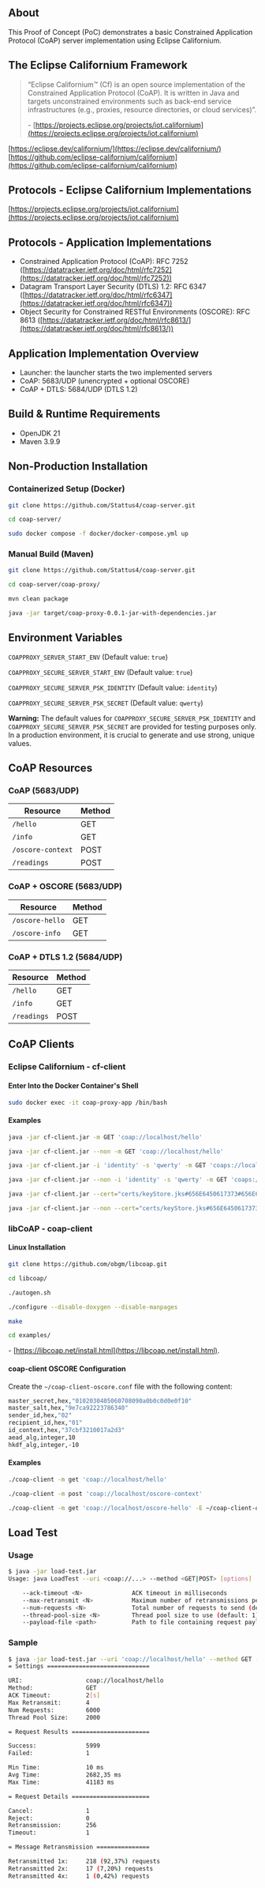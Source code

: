 ## About

This Proof of Concept (PoC) demonstrates a basic Constrained Application Protocol (CoAP) server implementation using Eclipse Californium.

## The Eclipse Californium Framework

> “Eclipse Californium™ (Cf) is an open source implementation of the Constrained Application Protocol (CoAP). It is written in Java and targets unconstrained environments such as back-end service infrastructures (e.g., proxies, resource directories, or cloud services)”.
>
> \- [https://projects.eclipse.org/projects/iot.californium](https://projects.eclipse.org/projects/iot.californium)

[https://eclipse.dev/californium/](https://eclipse.dev/californium/)  
[https://github.com/eclipse-californium/californium](https://github.com/eclipse-californium/californium)

## Protocols - Eclipse Californium Implementations

[https://projects.eclipse.org/projects/iot.californium](https://projects.eclipse.org/projects/iot.californium)

## Protocols - Application Implementations

* Constrained Application Protocol (CoAP): RFC 7252 ([https://datatracker.ietf.org/doc/html/rfc7252](https://datatracker.ietf.org/doc/html/rfc7252))
* Datagram Transport Layer Security (DTLS) 1.2: RFC 6347 ([https://datatracker.ietf.org/doc/html/rfc6347](https://datatracker.ietf.org/doc/html/rfc6347))
* Object Security for Constrained RESTful Environments (OSCORE): RFC 8613 ([https://datatracker.ietf.org/doc/html/rfc8613/](https://datatracker.ietf.org/doc/html/rfc8613/))

## Application Implementation Overview

* Launcher: the launcher starts the two implemented servers
* CoAP: 5683/UDP (unencrypted + optional OSCORE)
* CoAP + DTLS: 5684/UDP (DTLS 1.2)

## Build & Runtime Requirements

* OpenJDK 21
* Maven 3.9.9

## Non-Production Installation

### Containerized Setup (Docker)

```bash
git clone https://github.com/Stattus4/coap-server.git
```
```bash
cd coap-server/
```
```bash
sudo docker compose -f docker/docker-compose.yml up
```

### Manual Build (Maven)

```bash
git clone https://github.com/Stattus4/coap-server.git
```
```bash
cd coap-server/coap-proxy/
```
```bash
mvn clean package
```
```bash
java -jar target/coap-proxy-0.0.1-jar-with-dependencies.jar
```

## Environment Variables

`COAPPROXY_SERVER_START_ENV` (Default value: `true`)

`COAPPROXY_SECURE_SERVER_START_ENV` (Default value: `true`)

`COAPPROXY_SECURE_SERVER_PSK_IDENTITY` (Default value: `identity`)

`COAPPROXY_SECURE_SERVER_PSK_SECRET` (Default value: `qwerty`)

**Warning:** The default values for `COAPPROXY_SECURE_SERVER_PSK_IDENTITY` and `COAPPROXY_SECURE_SERVER_PSK_SECRET` are provided for testing purposes only. In a production environment, it is crucial to generate and use strong, unique values.

## CoAP Resources

### CoAP (5683/UDP)

| Resource | Method |
| --- | --- |
| `/hello` | GET |
| `/info` | GET |
| `/oscore-context` | POST |
| `/readings` | POST |

### CoAP + OSCORE (5683/UDP)

| Resource | Method |
| --- | --- |
| `/oscore-hello` | GET |
| `/oscore-info` | GET |

### CoAP + DTLS 1.2 (5684/UDP)

| Resource | Method |
| --- | --- |
| `/hello` | GET |
| `/info` | GET |
| `/readings` | POST |

## CoAP Clients

### Eclipse Californium - cf-client

#### Enter Into the Docker Container's Shell

```bash
sudo docker exec -it coap-proxy-app /bin/bash
```

#### Examples

```bash
java -jar cf-client.jar -m GET 'coap://localhost/hello'
```
```bash
java -jar cf-client.jar --non -m GET 'coap://localhost/hello'
```
```bash
java -jar cf-client.jar -i 'identity' -s 'qwerty' -m GET 'coaps://localhost/hello'
```
```bash
java -jar cf-client.jar --non -i 'identity' -s 'qwerty' -m GET 'coaps://localhost/hello'
```
```bash
java -jar cf-client.jar --cert="certs/keyStore.jks#656E6450617373#656E6450617373#server" -m GET 'coaps://localhost/hello'
```
```bash
java -jar cf-client.jar --non --cert="certs/keyStore.jks#656E6450617373#656E6450617373#server" -m GET 'coaps://localhost/hello'
```

### libCoAP - coap-client

#### Linux Installation

```bash
git clone https://github.com/obgm/libcoap.git
```
```bash
cd libcoap/
```
```bash
./autogen.sh
```
```bash
./configure --disable-doxygen --disable-manpages
```
```bash
make
```
```bash
cd examples/
```

\- [https://libcoap.net/install.html](https://libcoap.net/install.html).

#### coap-client OSCORE Configuration

Create the `~/coap-client-oscore.conf` file with the following content:

```bash
master_secret,hex,"0102030405060708090a0b0c0d0e0f10"
master_salt,hex,"9e7ca92223786340"
sender_id,hex,"02"
recipient_id,hex,"01"
id_context,hex,"37cbf3210017a2d3"
aead_alg,integer,10
hkdf_alg,integer,-10
```

#### Examples

```bash
./coap-client -m get 'coap://localhost/hello'
```
```bash
./coap-client -m post 'coap://localhost/oscore-context'
```
```bash
./coap-client -m get 'coap://localhost/oscore-hello' -E ~/coap-client-oscore.conf,/tmp/seq_file
```

## Load Test

### Usage

```bash
$ java -jar load-test.jar
Usage: java LoadTest --uri <coap://...> --method <GET|POST> [options]

    --ack-timeout <N>              ACK timeout in milliseconds
    --max-retransmit <N>           Maximum number of retransmissions per request
    --num-requests <N>             Total number of requests to send (default: 1)
    --thread-pool-size <N>         Thread pool size to use (default: 1)
    --payload-file <path>          Path to file containing request payload
```

### Sample

```bash
$ java -jar load-test.jar --uri 'coap://localhost/hello' --method GET --num-requests 6000 --thread-pool-size 2000
= Settings =============================

URI:                  coap://localhost/hello
Method:               GET
ACK Timeout:          2[s]
Max Retransmit:       4
Num Requests:         6000
Thread Pool Size:     2000

= Request Results ======================

Success:              5999
Failed:               1

Min Time:             10 ms
Avg Time:             2682,35 ms
Max Time:             41183 ms

= Request Details ======================

Cancel:               1
Reject:               0
Retransmission:       256
Timeout:              1

= Message Retransmission ===============

Retransmitted 1x:     218 (92,37%) requests
Retransmitted 2x:     17 (7,20%) requests
Retransmitted 4x:     1 (0,42%) requests
```
